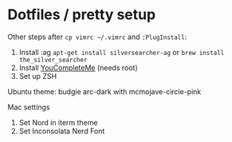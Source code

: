 # Dotfiles / pretty setup

Other steps after  `cp vimrc ~/.vimrc` and `:PlugInstall`:
1. Install :ag `apt-get install silversearcher-ag` or `brew install the_silver_searcher`
2. Install [YouCompleteMe](https://github.com/ycm-core/YouCompleteMe#linux-64-bit) (needs root)
3. Set up ZSH

Ubuntu theme: budgie arc-dark with mcmojave-circle-pink

Mac settings
1. Set Nord in iterm theme
2. Set Inconsolata Nerd Font
